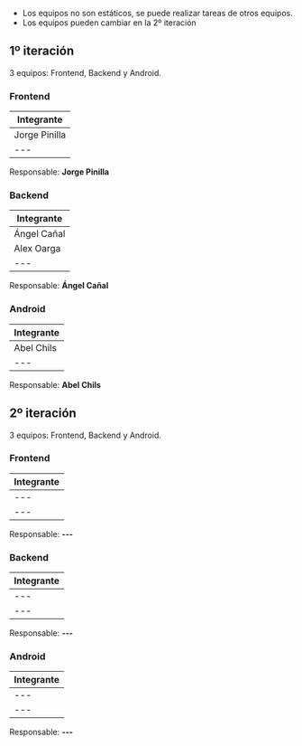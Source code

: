 - Los equipos no son est&aacute;ticos, se puede realizar tareas de otros equipos.
- Los equipos pueden cambiar en la 2º iteraci&oacute;n

## 1º iteraci&oacute;n

3 equipos: Frontend, Backend y Android.

### Frontend

| Integrante |
| ------------- |
| Jorge Pinilla |
| --- |

Responsable: **Jorge Pinilla**

### Backend

| Integrante |
| ------------- |
| &Aacute;ngel Cañal |
| Alex Oarga |
| --- |

Responsable: **&Aacute;ngel Cañal**

### Android

| Integrante |
| ------------- |
| Abel Chils |
| --- |

Responsable: **Abel Chils**

## 2º iteraci&oacute;n


3 equipos: Frontend, Backend y Android.

### Frontend

| Integrante |
| ------------- |
| --- |
| --- |

Responsable: **---**

### Backend

| Integrante |
| ------------- |
| --- |
| --- |

Responsable: **---**

### Android

| Integrante |
| ------------- |
| --- |
| --- |

Responsable: **---**

